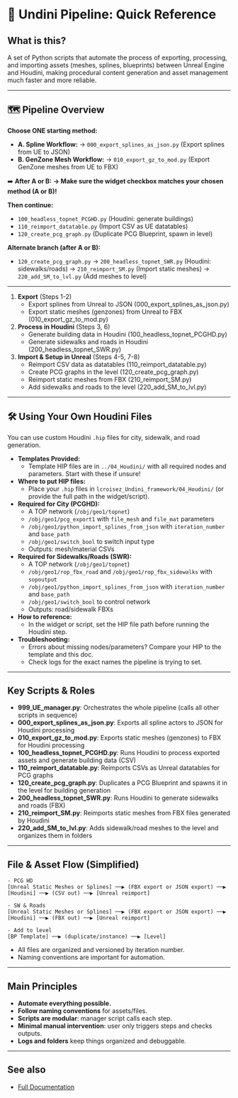 # 🚦 Undini Pipeline: Quick Reference

## What is this?
A set of Python scripts that automate the process of exporting, processing, and importing assets (meshes, splines, blueprints) between Unreal Engine and Houdini, making procedural content generation and asset management much faster and more reliable.

---

## 🗺️ Pipeline Overview

**Choose ONE starting method:**
- **A. Spline Workflow:**
  → `000_export_splines_as_json.py` (Export splines from UE to JSON)
- **B. GenZone Mesh Workflow:**
  → `010_export_gz_to_mod.py` (Export GenZone meshes from UE to FBX)

➡️ **After A or B:**
**→ Make sure the widget checkbox matches your chosen method (A or B)!**

**Then continue:**
- `100_headless_topnet_PCGHD.py` (Houdini: generate buildings)
- `110_reimport_datatable.py` (Import CSV as UE datatables)
- `120_create_pcg_graph.py` (Duplicate PCG Blueprint, spawn in level)

**Alternate branch (after A or B):**
- `120_create_pcg_graph.py`
  → `200_headless_topnet_SWR.py` (Houdini: sidewalks/roads)
  → `210_reimport_SM.py` (Import static meshes)
  → `220_add_SM_to_lvl.py` (Add meshes to level)

---


1. **Export** (Steps 1-2)
   - Export splines from Unreal to JSON (000_export_splines_as_json.py)
   - Export static meshes (genzones) from Unreal to FBX (010_export_gz_to_mod.py)
2. **Process in Houdini** (Steps 3, 6)
   - Generate building data in Houdini (100_headless_topnet_PCGHD.py)
   - Generate sidewalks and roads in Houdini (200_headless_topnet_SWR.py)
3. **Import & Setup in Unreal** (Steps 4-5, 7-8)
   - Reimport CSV data as datatables (110_reimport_datatable.py)
   - Create PCG graphs in the level (120_create_pcg_graph.py)
   - Reimport static meshes from FBX (210_reimport_SM.py)
   - Add sidewalks and roads to the level (220_add_SM_to_lvl.py)

---

## 🛠️ Using Your Own Houdini Files

You can use custom Houdini `.hip` files for city, sidewalk, and road generation.

- **Templates Provided:**
  - Template HIP files are in `../04_Houdini/` with all required nodes and parameters. Start with these if unsure!
- **Where to put HIP files:**
  - Place your `.hip` files in `lcroisez_Undini_framework/04_Houdini/` (or provide the full path in the widget/script).
- **Required for City (PCGHD):**
  - A TOP network (`/obj/geo1/topnet`)
  - `/obj/geo1/pcg_export1` with `file_mesh` and `file_mat` parameters
  - `/obj/geo1/python_import_splines_from_json` with `iteration_number` and `base_path`
  - `/obj/geo1/switch_bool` to switch input type
  - Outputs: mesh/material CSVs
- **Required for Sidewalks/Roads (SWR):**
  - A TOP network (`/obj/geo1/topnet`)
  - `/obj/geo1/rop_fbx_road` and `/obj/geo1/rop_fbx_sidewalks` with `sopoutput`
  - `/obj/geo1/python_import_splines_from_json` with `iteration_number` and `base_path`
  - `/obj/geo1/switch_bool` to control network
  - Outputs: road/sidewalk FBXs
- **How to reference:**
  - In the widget or script, set the HIP file path before running the Houdini step.
- **Troubleshooting:**
  - Errors about missing nodes/parameters? Compare your HIP to the template and this doc.
  - Check logs for the exact names the pipeline is trying to set.

---

## Key Scripts & Roles

- **999_UE_manager.py**: Orchestrates the whole pipeline (calls all other scripts in sequence)
- **000_export_splines_as_json.py**: Exports all spline actors to JSON for Houdini processing
- **010_export_gz_to_mod.py**: Exports static meshes (genzones) to FBX for Houdini processing
- **100_headless_topnet_PCGHD.py**: Runs Houdini to process exported assets and generate building data (CSV)
- **110_reimport_datatable.py**: Reimports CSVs as Unreal datatables for PCG graphs
- **120_create_pcg_graph.py**: Duplicates a PCG Blueprint and spawns it in the level for building generation
- **200_headless_topnet_SWR.py**: Runs Houdini to generate sidewalks and roads (FBX)
- **210_reimport_SM.py**: Reimports static meshes from FBX files generated by Houdini
- **220_add_SM_to_lvl.py**: Adds sidewalk/road meshes to the level and organizes them in folders

---

## File & Asset Flow (Simplified)

```plaintext
- PCG HD
[Unreal Static Meshes or Splines] ──▶ (FBX export or JSON export) ──▶ [Houdini] ──▶ (CSV out) ──▶ [Unreal reimport]

- SW & Roads
[Unreal Static Meshes or Splines] ──▶ (FBX export or JSON export) ──▶ [Houdini] ──▶ (FBX out) ──▶ [Unreal reimport]

- Add to level
[BP Template] ──▶ (duplicate/instance) ──▶ [Level]
```

- All files are organized and versioned by iteration number.
- Naming conventions are important for automation.

---

## Main Principles
- **Automate everything possible.**
- **Follow naming conventions** for assets/files.
- **Scripts are modular**: manager script calls each step.
- **Minimal manual intervention**: user only triggers steps and checks outputs.
- **Logs and folders** keep things organized and debuggable.

---

## See also
- [Full Documentation](./019_UE_manager_doc.md)

